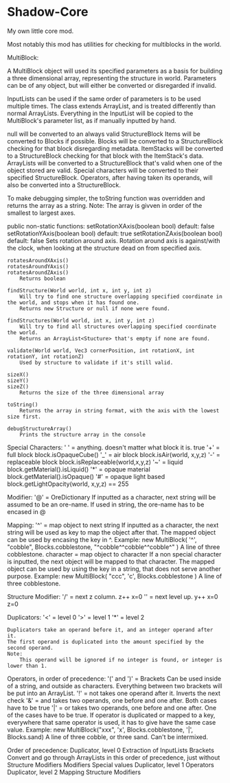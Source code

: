 # Shadow-Core
My own little core mod.

Most notably this mod has utilities for checking for multiblocks in the world.


MultiBlock:

A MultiBlock object will used its specified parameters as a basis for building a three dimensional array, representing the structure in world.
Parameters can be of any object, but will either be converted or disregarded if invalid.

InputLists can be used if the same order of parameters is to be used multiple times.
The class extends ArrayList<Object>, and is treated differently than normal ArrayLists.
Everything in the InputList will be copied to the MultiBlock's parameter list, as if manually inputted by hand.

null will be converted to an always valid StructureBlock
Items will be converted to Blocks if possible.
Blocks will be converted to a StructureBlock checking for that block disregarding metadata.
ItemStacks will be converted to a StructureBlock checking for that block with the ItemStack's data.
ArrayLists will be converted to a StructureBlock that's valid when one of the object stored are valid.
Special characters will be converted to their specified StructureBlock.
Operators, after having taken its operands, will also be converted into a StructureBlock.

To make debugging simpler, the toString function was overridden and returns the array as a string. 
Note: The array is givven in order of the smallest to largest axes.



public non-static functions:
    setRotationXAxis(boolean bool)  default: false
    setRotationYAxis(boolean bool)  default: true
    setRotationZAxis(boolean bool)  default: false
        Sets rotation around axis.
        Rotation around axis is against/with the clock, when looking at the structure dead on from specified axis.

    rotatesAroundXAxis()
    rotatesAroundYAxis()
    rotatesAroundZAxis()
        Returns boolean

    findStructure(World world, int x, int y, int z)
        Will try to find one structure overlapping specified coordinate in the world, and stops when it has found one.
        Returns new Structure or null if none were found.

    findStructures(World world, int x, int y, int z)
        Will try to find all structures overlapping specified coordinate the world.
        Returns an ArrayList<Stucture> that's empty if none are found.

    validate(World world, Vec3 cornerPosition, int rotationX, int rotationY, int rotationZ)
        Used by structure to validate if it's still valid.

    sizeX()
    sizeY()
    sizeZ()
        Returns the size of the three dimensional array

    toString()
        Returns the array in string format, with the axis with the lowest size first.

    debugStructureArray()
        Prints the structure array in the console

Special Characters:
    ' ' = anything. doesn't matter what block it is.
        true
    '+' = full block
        block.isOpaqueCube()
    '_' = air block
        block.isAir(world, x,y,z)
    '-' = replaceable block
        block.isReplaceable(world,x,y,z)
    '~' = liquid
        block.getMaterial().isLiquid()
    '*' = opaque material
        block.getMaterial().isOpaque()
    '#' = opaque light based
        block.getLightOpacity(world, x,y,z) == 255
    

Modifier:
    '@' = OreDictionary
        If inputted as a character, next string will be assumed to be an ore-name.
        If used in string, the ore-name has to be encased in @
            

Mapping:
    '^' = map object to next string
        If inputted as a character, the next string will be used as key to map the object after that.
        The mapped object can be used by encasing the key in ^. 
        Example:
            new MultiBlock( '^', "cobble", Blocks.cobblestone, "^cobble^^cobble^^cobble^" )
            A line of three cobblestone.
    character = map object to character
        If a non special character is inputted, the next object will be mapped to that character.
        The mapped object can be used by using the key in a string, that does not serve another purpose. 
        Example:
            new MultiBlock( "ccc", 'c', Blocks.cobblestone )
            A line of three cobblestone.

    
Structure Modifier:
    '/' = next z column.
        z++  x=0
    '\' = next level up.
        y++  x=0  z=0


Duplicators:
    '<' = level 0
    '>' = level 1
    '*' = level 2

    Duplicators take an operand before it, and an integer operand after it.
    The first operand is duplicated into the amount specified by the second operand.
    Note:
        This operand will be ignored if no integer is found, or integer is lower than 1.


Operators, in order of precedence:
    '(' and ')' = Brackets
        Can be used inside of a string, and outside as characters. 
        Everything between two brackets will be put into an ArrayList.
    '!' = not       takes one operand after it.
        Inverts the next check
    '&' = and       takes two operands, one before and one after.
        Both cases have to be true
    '|' = or        takes two operands, one before and one after.
        One of the cases have to be true.
        If operator is duplicated or mapped to a key, everywhere that same operator is used, it has to give have the same case value.
        Example:
            new MultiBlock("xxx", 'x', Blocks.cobblestone, '|', Blocks.sand)
            A line of three cobble, or three sand. Can't be intermixed.

Order of precedence:
    Duplicator, level 0
    Extraction of InputLists
    Brackets
    Convert and go through ArrayLists in this order of precedence, just without Structure Modifiers
    Modifiers
    Special values
    Duplicator, level 1
    Operators
    Duplicator, level 2
    Mapping
    Structure Modifiers

